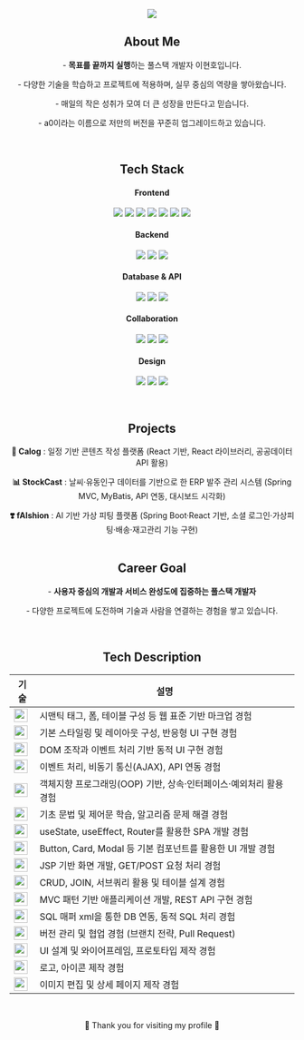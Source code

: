 <!-- 🌸 Header -->
<p align="center">
  <img src="https://capsule-render.vercel.app/api?type=waving&color=e6e6fa&height=300&section=header&text=✦%20HyunHo's%20GitHub%20✦&fontColor=5c469c&fontSize=44&animation=fadeIn" />
</p>

<!-- About Me -->
<section align="center">
  <h2>About Me</h2>
  <p>- <strong>목표를 끝까지 실행</strong>하는 풀스택 개발자 이현호입니다.</p>
  <p>- 다양한 기술을 학습하고 프로젝트에 적용하며, 실무 중심의 역량을 쌓아왔습니다.</p>
  <p>- 매일의 작은 성취가 모여 더 큰 성장을 만든다고 믿습니다.</p>
  <p>- a0이라는 이름으로 저만의 버전을 꾸준히 업그레이드하고 있습니다.</p>
</section>

<br/>

<!-- Tech Stack -->
<section align="center">
  <h2>Tech Stack</h2>

  <h4>Frontend</h4>
  <p>
    <img src="https://img.shields.io/badge/HTML5-E34F26?style=flat-square&logo=HTML5&logoColor=white"/>
    <img src="https://img.shields.io/badge/CSS3-1572B6?style=flat-square&logo=CSS3&logoColor=white"/>
    <img src="https://img.shields.io/badge/SCSS-CC6699?style=flat-square&logo=Sass&logoColor=white"/>
    <img src="https://img.shields.io/badge/JavaScript-F7DF1E?style=flat-square&logo=JavaScript&logoColor=white"/>
    <img src="https://img.shields.io/badge/jQuery-0769AD?style=flat-square&logo=jQuery&logoColor=white"/>
    <img src="https://img.shields.io/badge/React-61DAFB?style=flat-square&logo=React&logoColor=white"/>
    <img src="https://img.shields.io/badge/Bootstrap-7952B3?style=flat-square&logo=Bootstrap&logoColor=white"/>
  </p>

  <h4>Backend</h4>
  <p>
    <img src="https://img.shields.io/badge/Java-007396?style=flat-square&logo=Java&logoColor=white"/>
    <img src="https://img.shields.io/badge/Spring%20Framework-6DB33F?style=flat-square&logo=Spring&logoColor=white"/>
    <img src="https://img.shields.io/badge/Spring%20Boot-6DB33F?style=flat-square&logo=SpringBoot&logoColor=white"/>
  </p>

  <h4>Database & API</h4>
  <p>
    <img src="https://img.shields.io/badge/MySQL-4479A1?style=flat-square&logo=MySQL&logoColor=white"/>
    <img src="https://img.shields.io/badge/MyBatis-000000?style=flat-square&logo=MyBatis&logoColor=white"/>
    <img src="https://img.shields.io/badge/API-005571?style=flat-square&logo=Swagger&logoColor=white"/>
  </p>

  <h4>Collaboration</h4>
  <p>
    <img src="https://img.shields.io/badge/Git-F05032?style=flat-square&logo=Git&logoColor=white"/>
    <img src="https://img.shields.io/badge/GitHub-181717?style=flat-square&logo=GitHub&logoColor=white"/>
    <img src="https://img.shields.io/badge/VSCode-007ACC?style=flat-square&logo=Visual%20Studio%20Code&logoColor=white"/>
  </p>

  <h4>Design</h4>
  <p>
    <img src="https://img.shields.io/badge/Figma-F24E1E?style=flat-square&logo=Figma&logoColor=white"/>
    <img src="https://img.shields.io/badge/Adobe%20Illustrator-FF9A00?style=flat-square&logo=Adobe%20Illustrator&logoColor=white"/>
    <img src="https://img.shields.io/badge/Adobe%20Photoshop-31A8FF?style=flat-square&logo=Adobe%20Photoshop&logoColor=white"/>
  </p>
</section>

<br/>

<!-- Projects -->
<section align="center">
  <h2>Projects</h2>
  <p><strong>🐾 Calog</strong> : 일정 기반 콘텐츠 작성 플랫폼 (React 기반, React 라이브러리, 공공데이터 API 활용)</p>
  <p><strong>📊 StockCast</strong> : 날씨·유동인구 데이터를 기반으로 한 ERP 발주 관리 시스템 (Spring MVC, MyBatis, API 연동, 대시보드 시각화)</p>
  <strong>❣️ fAIshion</strong> : AI 기반 가상 피팅 플랫폼 (Spring Boot·React 기반, 소셜 로그인·가상피팅·배송·재고관리 기능 구현)
</section>

<br/>

<!-- Career Goal -->
<section align="center">
  <h2>Career Goal</h2>
  <p>- <strong>사용자 중심의 개발과 서비스 완성도에 집중하는 풀스택 개발자</strong></p>
  <p>- 다양한 프로젝트에 도전하며 기술과 사람을 연결하는 경험을 쌓고 있습니다.</p>
</section>

<br/>

<!-- Tech Description -->
<section align="center">
  <h2>Tech Description</h2>
</section>

<table align="center">
  <thead>
    <tr>
      <th>기술</th>
      <th>설명</th>
    </tr>
  </thead>
  <tbody>
    <tr>
      <td><img src="https://img.shields.io/badge/HTML5-E34F26?style=flat-square&logo=HTML5&logoColor=white" height="24"/></td>
      <td>시맨틱 태그, 폼, 테이블 구성 등 웹 표준 기반 마크업 경험</td>
    </tr>
    <tr>
      <td><img src="https://img.shields.io/badge/CSS3-1572B6?style=flat-square&logo=CSS3&logoColor=white" height="24"/></td>
      <td>기본 스타일링 및 레이아웃 구성, 반응형 UI 구현 경험</td>
    </tr>
    <tr>
      <td><img src="https://img.shields.io/badge/JavaScript-F7DF1E?style=flat-square&logo=JavaScript&logoColor=white" height="24"/></td>
      <td>DOM 조작과 이벤트 처리 기반 동적 UI 구현 경험</td>
    </tr>
    <tr>
      <td><img src="https://img.shields.io/badge/jQuery-0769AD?style=flat-square&logo=jQuery&logoColor=white" height="24"/></td>
      <td>이벤트 처리, 비동기 통신(AJAX), API 연동 경험</td>
    </tr>
    <tr>
      <td><img src="https://img.shields.io/badge/Java-007396?style=flat-square&logo=Java&logoColor=white" height="24"/></td>
      <td>객체지향 프로그래밍(OOP) 기반, 상속·인터페이스·예외처리 활용 경험</td>
    </tr>
    <tr>
      <td><img src="https://img.shields.io/badge/Python-3776AB?style=flat-square&logo=Python&logoColor=white" height="24"/></td>
      <td>기초 문법 및 제어문 학습, 알고리즘 문제 해결 경험</td>
    </tr>
    <tr>
      <td><img src="https://img.shields.io/badge/React-61DAFB?style=flat-square&logo=React&logoColor=white" height="24"/></td>
      <td>useState, useEffect, Router를 활용한 SPA 개발 경험</td>
    </tr>
    <tr>
      <td><img src="https://img.shields.io/badge/Bootstrap-7952B3?style=flat-square&logo=Bootstrap&logoColor=white" height="24"/></td>
      <td>Button, Card, Modal 등 기본 컴포넌트를 활용한 UI 개발 경험</td>
    </tr>
    <tr>
      <td><img src="https://img.shields.io/badge/JSP-007396?style=flat-square&logo=Java&logoColor=white" height="24"/></td>
      <td>JSP 기반 화면 개발, GET/POST 요청 처리 경험</td>
    </tr>
    <tr>
      <td><img src="https://img.shields.io/badge/MySQL-4479A1?style=flat-square&logo=MySQL&logoColor=white" height="24"/></td>
      <td>CRUD, JOIN, 서브쿼리 활용 및 테이블 설계 경험</td>
    </tr>
    <tr>
      <td><img src="https://img.shields.io/badge/Spring-6DB33F?style=flat-square&logo=Spring&logoColor=white" height="24"/></td>
      <td>MVC 패턴 기반 애플리케이션 개발, REST API 구현 경험</td>
    </tr>
    <tr>
      <td><img src="https://img.shields.io/badge/MyBatis-000000?style=flat-square&logo=MyBatis&logoColor=white" height="24"/></td>
      <td>SQL 매퍼 xml을 통한 DB 연동, 동적 SQL 처리 경험</td>
    </tr>
    <tr>
      <td><img src="https://img.shields.io/badge/Git-F05032?style=flat-square&logo=Git&logoColor=white" height="24"/></td>
      <td>버전 관리 및 협업 경험 (브랜치 전략, Pull Request)</td>
    </tr>
    <tr>
      <td><img src="https://img.shields.io/badge/Figma-F24E1E?style=flat-square&logo=Figma&logoColor=white" height="24"/></td>
      <td>UI 설계 및 와이어프레임, 프로토타입 제작 경험</td>
    </tr>
    <tr>
      <td><img src="https://img.shields.io/badge/Adobe%20Illustrator-FF9A00?style=flat-square&logo=Adobe%20Illustrator&logoColor=white" height="24"/></td>
      <td>로고, 아이콘 제작 경험</td>
    </tr>
    <tr>
      <td><img src="https://img.shields.io/badge/Adobe%20Photoshop-31A8FF?style=flat-square&logo=Adobe%20Photoshop&logoColor=white" height="24"/></td>
      <td>이미지 편집 및 상세 페이지 제작 경험</td>
    </tr>
  </tbody>
</table>

<br/>

<p align="center">💜 Thank you for visiting my profile 💜</p>

